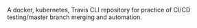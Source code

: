 
A docker, kubernetes, Travis CLI repository for practice of CI/CD testing/master branch merging and automation.
